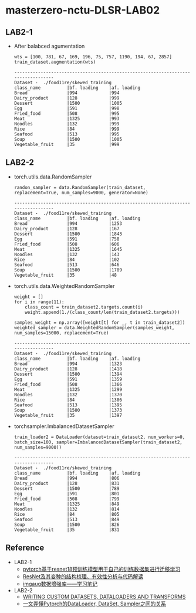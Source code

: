 masterzero-nctu-DLSR-LAB02
===
## LAB2-1
- After balabced agumentation
    ```python=
    wts = [100, 781, 67, 169, 196, 75, 757, 1190, 194, 67, 2857]
    train_dataset.augmentation(wts)
    ```
    ```
    ----------------------------------------------------------------------------------
    Dataset -  ./food11re/skewed_training
    class_name          |bf. loading    |af. loading    
    Bread               |994            |994            
    Dairy_product       |128            |999            
    Dessert             |1500           |1005           
    Egg                 |591            |998            
    Fried_food          |508            |995            
    Meat                |1325           |993            
    Noodles             |132            |999            
    Rice                |84             |999            
    Seafood             |513            |995            
    Soup                |1500           |1005           
    Vegetable_fruit     |35             |999  
    ```
## LAB2-2
- torch.utils.data.RandomSampler
  ```python=
  randon_sampler = data.RandomSampler(train_dataset, replacement=True, num_samples=9000, generator=None)
  ```
  ```
  ----------------------------------------------------------------------------------
  Dataset -  ./food11re/skewed_training
  class_name          |bf. loading    |af. loading    
  Bread               |994            |1253           
  Dairy_product       |128            |167            
  Dessert             |1500           |1843           
  Egg                 |591            |758            
  Fried_food          |508            |606            
  Meat                |1325           |1645           
  Noodles             |132            |143            
  Rice                |84             |102            
  Seafood             |513            |646            
  Soup                |1500           |1789           
  Vegetable_fruit     |35             |48             
  ```
- torch.utils.data.WeightedRandomSampler
  ```python=
  weight = []
  for i in range(11):
      class_count = train_dataset2.targets.count(i)
      weight.append(1./(class_count/len(train_dataset2.targets)))

  samples_weight = np.array([weight[t] for _, t in train_dataset2])
  weighted_sampler = data.WeightedRandomSampler(samples_weight, num_samples=15000, replacement=True)
  ```
  ```
  ----------------------------------------------------------------------------------
  Dataset -  ./food11re/skewed_training
  class_name          |bf. loading    |af. loading    
  Bread               |994            |1323           
  Dairy_product       |128            |1418           
  Dessert             |1500           |1394           
  Egg                 |591            |1359           
  Fried_food          |508            |1366           
  Meat                |1325           |1299           
  Noodles             |132            |1370           
  Rice                |84             |1306           
  Seafood             |513            |1395           
  Soup                |1500           |1373           
  Vegetable_fruit     |35             |1397       
  ```
- torchsampler.ImbalancedDatasetSampler
  ```python=
  train_loader2 = DataLoader(dataset=train_dataset2, num_workers=0, batch_size=100, sampler=ImbalancedDatasetSampler(train_dataset2, num_samples=9000))
  ```
  ```
  ----------------------------------------------------------------------------------
  Dataset -  ./food11re/skewed_training
  class_name          |bf. loading    |af. loading    
  Bread               |994            |806            
  Dairy_product       |128            |831            
  Dessert             |1500           |789            
  Egg                 |591            |801            
  Fried_food          |508            |799            
  Meat                |1325           |849            
  Noodles             |132            |814            
  Rice                |84             |805            
  Seafood             |513            |849            
  Soup                |1500           |826            
  Vegetable_fruit     |35             |831  
  ```

## Reference
- LAB2-1
  - [pytorch基于resnet18预训练模型用于自己的训练数据集进行迁移学习](https://blog.csdn.net/booklijian/article/details/107214762)
  - [ResNet及其变种的结构梳理、有效性分析与代码解读](https://zhuanlan.zhihu.com/p/54289848)
  - [imgaug数据增强库——学习笔记](https://blog.csdn.net/qq_38451119/article/details/82428612)
- LAB2-2
  - [WRITING CUSTOM DATASETS, DATALOADERS AND TRANSFORMS](https://pytorch.org/tutorials/beginner/data_loading_tutorial.html)
  - [一文弄懂Pytorch的DataLoader, DataSet, Sampler之间的关系](https://www.cnblogs.com/marsggbo/p/11308889.html)